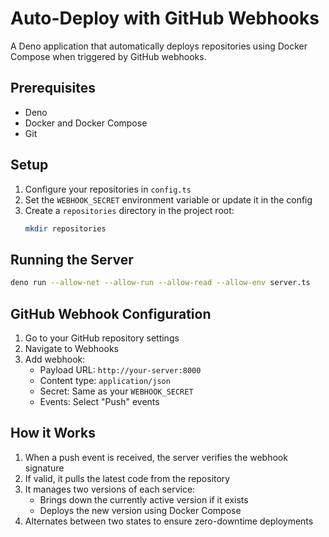 # Auto-Deploy with GitHub Webhooks

A Deno application that automatically deploys repositories using Docker Compose when triggered by GitHub webhooks.

## Prerequisites

- Deno
- Docker and Docker Compose
- Git

## Setup

1. Configure your repositories in `config.ts`
2. Set the `WEBHOOK_SECRET` environment variable or update it in the config
3. Create a `repositories` directory in the project root:
   ```bash
   mkdir repositories
   ```

## Running the Server

```bash
deno run --allow-net --allow-run --allow-read --allow-env server.ts
```

## GitHub Webhook Configuration

1. Go to your GitHub repository settings
2. Navigate to Webhooks
3. Add webhook:
   - Payload URL: `http://your-server:8000`
   - Content type: `application/json`
   - Secret: Same as your `WEBHOOK_SECRET`
   - Events: Select "Push" events

## How it Works

1. When a push event is received, the server verifies the webhook signature
2. If valid, it pulls the latest code from the repository
3. It manages two versions of each service:
   - Brings down the currently active version if it exists
   - Deploys the new version using Docker Compose
4. Alternates between two states to ensure zero-downtime deployments